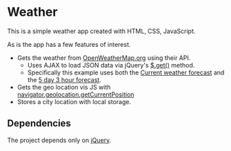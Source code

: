 # Weather

This is a simple weather app created with HTML, CSS, JavaScript. 

As is the app has a few features of interest. 

- Gets the weather from [OpenWeatherMap.org](http://openweathermap.org) using their API.
    - Uses AJAX to load JSON data via jQuery's [$.get()](https://api.jquery.com/jquery.get/) method. 
    - Specifically this example uses both the [Current weather forecast](http://openweathermap.org/current) and the [5 day 3 hour forecast](http://openweathermap.org/forecast5). 
- Gets the geo location vis JS with [navigator.geolocation.getCurrentPosition](https://developer.mozilla.org/en-US/docs/Web/API/Geolocation/Using_geolocation)
- Stores a city location with local storage. 


## Dependencies

The project depends only on [jQuery](http://jquery.com).